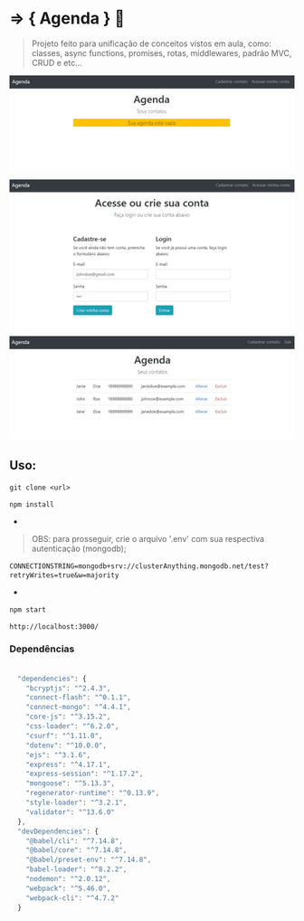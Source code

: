# => { Agenda } 📝
> Projeto feito para unificação de conceitos vistos em aula, como: classes, async functions, promises, rotas, middlewares, padrão MVC, CRUD e etc...
<p align="center">
  <img src="https://github.com/tavinhoo/projeto-Agenda/blob/main/frontend/assets/initial-page.jpeg" alt="projeto Agenda">
</p>

<p align="center">
  <img src="https://github.com/tavinhoo/projeto-Agenda/blob/main/frontend/assets/login-page.jpeg" alt="pagina de login">
</p>

<p align="center">
  <img src="https://github.com/tavinhoo/projeto-Agenda/blob/main/frontend/assets/list-with-contacts.jpeg" alt="pagina com contatos">
</p>

## Uso:
```
git clone <url>
```
```
npm install
```
-
> OBS: para prosseguir, crie o arquivo '.env' com sua respectiva autenticação (mongodb);
```
CONNECTIONSTRING=mongodb+srv://clusterAnything.mongodb.net/test?retryWrites=true&w=majority
```
-
```
npm start 
```
```
http://localhost:3000/
```

### Dependências 
```js

  "dependencies": {
    "bcryptjs": "^2.4.3",
    "connect-flash": "^0.1.1",
    "connect-mongo": "^4.4.1",
    "core-js": "^3.15.2",
    "css-loader": "^6.2.0",
    "csurf": "^1.11.0",
    "dotenv": "^10.0.0",
    "ejs": "^3.1.6",
    "express": "^4.17.1",
    "express-session": "^1.17.2",
    "mongoose": "^5.13.3",
    "regenerator-runtime": "^0.13.9",
    "style-loader": "^3.2.1",
    "validator": "^13.6.0"
  },
  "devDependencies": {
    "@babel/cli": "^7.14.8",
    "@babel/core": "^7.14.8",
    "@babel/preset-env": "^7.14.8",
    "babel-loader": "^8.2.2",
    "nodemon": "^2.0.12",
    "webpack": "^5.46.0",
    "webpack-cli": "^4.7.2"
  }
  
